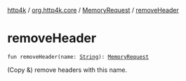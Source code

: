 [http4k](../../index.md) / [org.http4k.core](../index.md) / [MemoryRequest](index.md) / [removeHeader](./remove-header.md)

# removeHeader

`fun removeHeader(name: `[`String`](https://kotlinlang.org/api/latest/jvm/stdlib/kotlin/-string/index.html)`): `[`MemoryRequest`](index.md)

(Copy &amp;) remove headers with this name.

